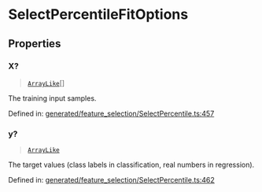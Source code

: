 # SelectPercentileFitOptions

## Properties

### X?

> [`ArrayLike`](../types/ArrayLike.md)[]

The training input samples.

Defined in:  [generated/feature\_selection/SelectPercentile.ts:457](https://github.com/transitive-bullshit/scikit-learn-ts/blob/92ab806/packages/sklearn/src/generated/feature_selection/SelectPercentile.ts#L457)

### y?

> [`ArrayLike`](../types/ArrayLike.md)

The target values (class labels in classification, real numbers in regression).

Defined in:  [generated/feature\_selection/SelectPercentile.ts:462](https://github.com/transitive-bullshit/scikit-learn-ts/blob/92ab806/packages/sklearn/src/generated/feature_selection/SelectPercentile.ts#L462)
